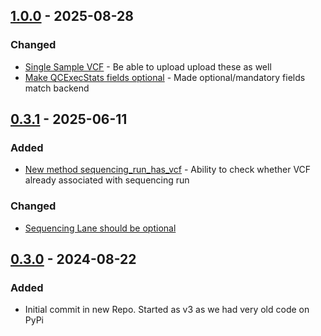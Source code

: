 ## [1.0.0] - 2025-08-28

### Changed

- [Single Sample VCF](https://github.com/SACGF/variantgrid_api/issues/7) - Be able to upload upload these as well
- [Make QCExecStats fields optional](https://github.com/SACGF/variantgrid_api/issues/6) - Made optional/mandatory fields match backend

## [0.3.1] - 2025-06-11

### Added

- [New method sequencing_run_has_vcf](https://github.com/SACGF/variantgrid_api/issues/5) - Ability to check whether VCF already associated with sequencing run

### Changed

- [Sequencing Lane should be optional](https://github.com/SACGF/variantgrid_api/issues/2)

## [0.3.0] - 2024-08-22

### Added

- Initial commit in new Repo. Started as v3 as we had very old code on PyPi

[unreleased]: https://github.com/SACGF/variantgrid_api/compare/v1.0.0...HEAD
[1.0.0]: https://github.com/SACGF/variantgrid_api/compare/v0.3.1...v1.0.0
[0.3.1]: https://github.com/SACGF/variantgrid_api/compare/v0.3.0...v0.3.1
[0.3.0]: https://github.com/SACGF/variantgrid_api/releases/tag/v0.3.0
